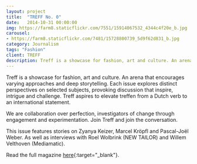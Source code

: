 ```yaml
---
layout: project
title:  "TREFF No. 0"
date:   2014-10-31 00:00:00
img: https://farm8.staticflickr.com/7551/15914067532_4344c4f20e_b.jpg
carousel:
- https://farm8.staticflickr.com/7481/15728800739_5d9f62d831_b.jpg
category: Journalism
tags: "Fashion"
client: TREFF
description: Treff is a showcase for fashion, art and culture. An arena that encourages varying approaches and deep storytelling.Each issue explores distinct perspectives on selected subjects, provoking...
---
```

Treff is a showcase for fashion, art and culture. An arena that encourages varying approaches and deep storytelling. Each issue explores distinct perspectives on selected subjects, provoking discussion that inspire, intrigue and challenge. Treff aspires to elevate treffen from a Dutch verb to an international statement.

We are collaboration over perfection, investigators of change through engagement and experimentation. Join Treff and join the conversation.

This issue features stories on Zyanya Keizer, Marcel Kröpfl and Pascal-Joël Weber. As well as interviews with Roel Wolbrink (NEW TAILOR) and Willem Velthoven (Mediamatic).


Read the full magazine [here](https://readymag.com/treffmagazine/38264/){:target="_blank"}.
